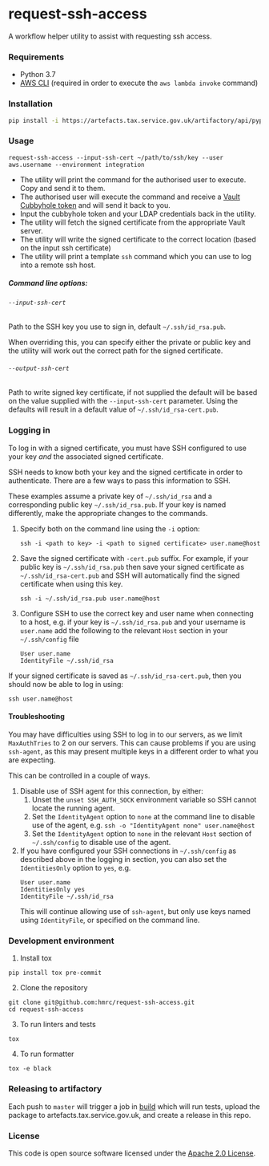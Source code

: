 # request-ssh-access

A workflow helper utility to assist with requesting ssh access.


### Requirements
- Python 3.7
- [AWS CLI](https://aws.amazon.com/cli/) (required in order to execute the `aws lambda invoke` command)

### Installation
```bash
pip install -i https://artefacts.tax.service.gov.uk/artifactory/api/pypi/pips/simple request-ssh-access
```

### Usage
```
request-ssh-access --input-ssh-cert ~/path/to/ssh/key --user aws.username --environment integration
```

- The utility will print the command for the authorised user to execute. Copy and send it to them.
- The authorised user will execute the command and receive a [Vault Cubbyhole token](https://www.vaultproject.io/docs/secrets/cubbyhole/index.html) and will send it back to you.
- Input the cubbyhole token and your LDAP credentials back in the utility. 
- The utility will fetch the signed certificate from the appropriate Vault server.
- The utility will write the signed certificate to the correct location (based on the input ssh certificate)
- The utility will print a template `ssh` command which you can use to log into a remote ssh host.

##### Command line options:
###### `--input-ssh-cert`
Path to the SSH key you use to sign in, default `~/.ssh/id_rsa.pub`.

When overriding this, you can specify either the private or public key and the
utility will work out the correct path for the signed certificate.

###### `--output-ssh-cert`
Path to write signed key certificate, if not supplied the default will be based
on the value supplied with the `--input-ssh-cert` parameter. Using the defaults
will result in a default value of `~/.ssh/id_rsa-cert.pub`.

### Logging in
To log in with a signed certificate, you must have SSH configured to use your
key *and* the associated signed certificate.

SSH needs to know both your key and the signed certificate in order to
authenticate. There are a few ways to pass this information to SSH.

These examples assume a private key of `~/.ssh/id_rsa` and a corresponding
public key `~/.ssh/id_rsa.pub`. If your key is named differently, make the
appropriate changes to the commands.

1. Specify both on the command line using the `-i` option:
   ```
   ssh -i <path to key> -i <path to signed certificate> user.name@host
   ```
1. Save the signed certificate with `-cert.pub` suffix. For example, if your
   public key is `~/.ssh/id_rsa.pub` then save your signed certificate as
   `~/.ssh/id_rsa-cert.pub` and SSH will automatically find the signed
   certificate when using this key.
   ```
   ssh -i ~/.ssh/id_rsa.pub user.name@host
   ``` 
1. Configure SSH to use the correct key and user name when connecting to a
   host, e.g. if your key is `~/.ssh/id_rsa.pub` and your username is
   `user.name` add the following to the relevant `Host` section in your
   `~/.ssh/config` file  
   ```
   User user.name
   IdentityFile ~/.ssh/id_rsa
   ```

If your signed certificate is saved as `~/.ssh/id_rsa-cert.pub`, then you
should now be able to log in using:

```
ssh user.name@host
```

#### Troubleshooting
You may have difficulties using SSH to log in to our servers, as we limit
`MaxAuthTries` to 2 on our servers. This can cause problems if you are using
`ssh-agent`, as this may present multiple keys in a different order to what you
are expecting.

This can be controlled in a couple of ways.

1. Disable use of SSH agent for this connection, by either:
   1. Unset the `unset SSH_AUTH_SOCK` environment variable so SSH cannot
      locate the running agent.
   1. Set the `IdentityAgent` option to `none` at the command line to disable
      use of the agent, e.g. `ssh -o "IdentityAgent none" user.name@host`
   1. Set the `IdentityAgent` option to `none` in the relevant `Host` section
      of `~/.ssh/config` to disable use of the agent.
1. If you have configured your SSH connections in `~/.ssh/config` as described
   above in the logging in section, you can also set the `IdentitiesOnly`
   option to `yes`, e.g.
   ```
   User user.name
   IdentitiesOnly yes
   IdentityFile ~/.ssh/id_rsa
   ```
   This will continue allowing use of `ssh-agent`, but only use keys named using
   `IdentityFile`, or specified on the command line.   

### Development environment
1. Install tox
```
pip install tox pre-commit
```

2. Clone the repository
```
git clone git@github.com:hmrc/request-ssh-access.git
cd request-ssh-access
```

3. To run linters and tests
```
tox
```

4. To run formatter
```
tox -e black
```

### Releasing to artifactory
Each push to `master` will trigger a job in [build](https://build.tax.service.gov.uk/job/platform-security/job/request-ssh-access/) which will run tests, upload the package to artefacts.tax.service.gov.uk, and create a release in this repo.

### License

This code is open source software licensed under the [Apache 2.0 License]("http://www.apache.org/licenses/LICENSE-2.0.html").
